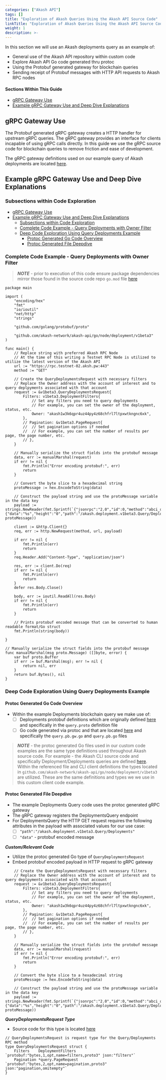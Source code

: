 ```yaml
---
categories: ["Akash API"]
tags: []
title: "Exploration of Akash Queries Using the Akash API Source Code"
linkTitle: "Exploration of Akash Queries Using the Akash API Source Code"
weight: 1
description: >-
---
```



In this section we will use an Akash deployments query as an example of:

* General use of the Akash API repository within custom code
* Explore Akash API Go code generated thru protoc
* Using the Protobuf generated gateway for blockchain queries
* Sending receipt of Protobuf messages with HTTP API requests to Akash RPC nodes

#### Sections Within This Guide

* [gRPC Gateway Use](#grpc-gateway-use)
* [Example gRPC Gateway Use and Deep Dive Explanations](#example-grpc-gateway-use-and-deep-dive-explanations)

## gRPC Gateway Use

The Protobuf generated gRPC gateway creates a HTTP handler for upstream gRPC queries.  The gRPC gateway provides an interface for clients incapable of using gRPC calls directly.  In this guide we use the gRPC source code for blockchain queries to remove friction and ease of development.

The gRPC gateway definitions used on our example query of Akash deployments are located [here](https://github.com/akash-network/akash-api/blob/main/go/node/deployment/v1beta3/query.pb.gw.go).

## Example gRPC Gateway Use and Deep Dive Explanations

### Subsections within Code Exploration

- [gRPC Gateway Use](#grpc-gateway-use)
- [Example gRPC Gateway Use and Deep Dive Explanations](#example-grpc-gateway-use-and-deep-dive-explanations)
	- [Subsections within Code Exploration](#subsections-within-code-exploration)
	- [Complete Code Example - Query Deployments with Owner Filter](#complete-code-example---query-deployments-with-owner-filter)
	- [Deep Code Exploration Using Query Deployments Example](#deep-code-exploration-using-query-deployments-example)
		- [Protoc Generated Go Code Overview](#protoc-generated-go-code-overview)
		- [Protoc Generated File Deepdive](#protoc-generated-file-deepdive)

### Complete Code Example - Query Deployments with Owner Filter

> _**NOTE**_ - prior to execution of this code ensure package dependencies mirror those found in the source code repo `go.mod` file [here](https://github.com/akash-network/akash-api/blob/main/go.mod)

```
package main

import (
	"encoding/hex"
	"fmt"
	"io/ioutil"
	"net/http"
	"strings"

	"github.com/golang/protobuf/proto"

	"github.com/akash-network/akash-api/go/node/deployment/v1beta3"
)

func main() {
	// Replace string with preferred Akash RPC Node
	// At the time of this writing a Testnet RPC Node is utilized to utilize the latest version of the Akash API
	url := "https://rpc.testnet-02.aksh.pw:443"
	method := "GET"

	// Create the QueryDeploymentsRequest with necessary filters
	// Replace the Owner address with the account of interest and to query deplpyments associated with that account
	request := &v1beta3.QueryDeploymentsRequest{
		Filters: v1beta3.DeploymentFilters{
			// Set any filters you need to query deployments
			// For example, you can set the owner of the deployment, status, etc.
			Owner: "akash1w3k6qpr4uz44py4z68chfrl7ltpxwtkngnc6xk",
		},
		// Pagination: &v1beta3.PageRequest{
		// 	// Set pagination options if needed
		// 	// For example, you can set the number of results per page, the page number, etc.
		// },
	}

	// Manually serialize the struct fields into the protobuf message
	data, err := manualMarshal(request)
	if err != nil {
		fmt.Println("Error encoding protobuf:", err)
		return
	}

	// Convert the byte slice to a hexadecimal string
	protoMessage := hex.EncodeToString(data)

	// Construct the payload string and use the protoMessage variable in the data key
	payload := strings.NewReader(fmt.Sprintf(`{"jsonrpc":"2.0","id":0,"method":"abci_query","params":{"data":"%s","height":"0","path":"/akash.deployment.v1beta3.Query/Deployments","prove":false}}`, protoMessage))

	client := &http.Client{}
	req, err := http.NewRequest(method, url, payload)

	if err != nil {
		fmt.Println(err)
		return
	}
	req.Header.Add("Content-Type", "application/json")

	res, err := client.Do(req)
	if err != nil {
		fmt.Println(err)
		return
	}
	defer res.Body.Close()

	body, err := ioutil.ReadAll(res.Body)
	if err != nil {
		fmt.Println(err)
		return
	}

	// Prints protobuf encoded message that can be converted to human readable format/Go struct
	fmt.Println(string(body))

}

// Manually serialize the struct fields into the protobuf message
func manualMarshal(msg proto.Message) ([]byte, error) {
	var buf proto.Buffer
	if err := buf.Marshal(msg); err != nil {
		return nil, err
	}
	return buf.Bytes(), nil
}

```

### Deep Code Exploration Using Query Deployments Example

#### Protoc Generated Go Code Overview

* Within the example Deployments blockchain query we make use of:
  * [ ] Deployments protobuf definitions which are originally defined [here](-api/tree/main/proto/node/akash/deployment/v1beta3) and specifically in the `query.proto` definition file
  * [ ] Go code generated via protoc and that are located [here](https://github.com/akash-network/akash-api/tree/main/go/node/deployment/v1beta3) and specifically the `query.pb.gw.go` and `query.pb.go` files

> _**NOTE**_ - the protoc generated Go files used in our custom code examples are the same type definitions used throughout Akash source code.  For example - the Akash CLI source code and specifically Deployment/Deployments queries are defined [here](https://github.com/akash-network/node/blob/main/x/deployment/client/cli/query.go).   Within the referenced file and CLI client definitions the types located in `github.com/akash-network/akash-api/go/node/deployment/v1beta3` are utilized.  These are the same definitions and types we we use in this custom client code example.

#### Protoc Generated File Deepdive

* The example Deployments Query code uses the protoc generated gRPC gateway
* The gRPC gateway registers the DeploymentsQuery endpoint
* For DeploymentsQuery the HTTP GET request requires the following attributes in the payload with associated values for our use case:
  * [ ] `"path":"/akash.deployment.v1beta3.Query/Deployments"`
  * [ ] `"data"` - protobuf encoded message&#x20;

_**Custom/Relevant Code**_

* Utilize the protoc generated Go type of `QueryDeploymentsRequest`
* Embed protobuf encoded payload in HTTP request to gRPC gateway

```
	// Create the QueryDeploymentsRequest with necessary filters
	// Replace the Owner address with the account of interest and to query deplpyments associated with that account
	request := &v1beta3.QueryDeploymentsRequest{
		Filters: v1beta3.DeploymentFilters{
			// Set any filters you need to query deployments
			// For example, you can set the owner of the deployment, status, etc.
			Owner: "akash1w3k6qpr4uz44py4z68chfrl7ltpxwtkngnc6xk",
		},
		// Pagination: &v1beta3.PageRequest{
		// 	// Set pagination options if needed
		// 	// For example, you can set the number of results per page, the page number, etc.
		// },
	}

	// Manually serialize the struct fields into the protobuf message
	data, err := manualMarshal(request)
	if err != nil {
		fmt.Println("Error encoding protobuf:", err)
		return
	}

	// Convert the byte slice to a hexadecimal string
	protoMessage := hex.EncodeToString(data)

	// Construct the payload string and use the protoMessage variable in the data key
	payload := strings.NewReader(fmt.Sprintf(`{"jsonrpc":"2.0","id":0,"method":"abci_query","params":{"data":"%s","height":"0","path":"/akash.deployment.v1beta3.Query/Deployments","prove":false}}`, protoMessage))

```

_**QueryDeploymentsRequest Type**_

* Source code for this type is located [here](https://github.com/akash-network/akash-api/blob/main/go/node/deployment/v1beta3/query.pb.go)

```
// QueryDeploymentsRequest is request type for the Query/Deployments RPC method
type QueryDeploymentsRequest struct {
	Filters    DeploymentFilters  `protobuf:"bytes,1,opt,name=filters,proto3" json:"filters"`
	Pagination *query.PageRequest `protobuf:"bytes,2,opt,name=pagination,proto3" json:"pagination,omitempty"`
}
```